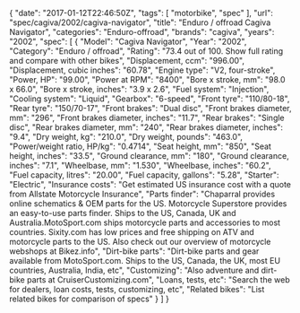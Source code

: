 {
    "date": "2017-01-12T22:46:50Z",
    "tags": [
        "motorbike",
        "spec"
    ],
    "url": "spec\/cagiva\/2002\/cagiva-navigator",
    "title": "Enduro \/ offroad Cagiva Navigator",
    "categories": "Enduro-offroad",
    "brands": "cagiva",
    "years": "2002",
    "spec": [
        {
            "Model": "Cagiva Navigator",
            "Year": "2002",
            "Category": "Enduro \/ offroad",
            "Rating": "73.4 out of 100. Show full rating and compare with other bikes",
            "Displacement, ccm": "996.00",
            "Displacement, cubic inches": "60.78",
            "Engine type": "V2, four-stroke",
            "Power, HP": "99.00",
            "Power at RPM": "8400",
            "Bore x stroke, mm": "98.0 x 66.0",
            "Bore x stroke, inches": "3.9 x 2.6",
            "Fuel system": "Injection",
            "Cooling system": "Liquid",
            "Gearbox": "6-speed",
            "Front tyre": "110\/80-18",
            "Rear tyre": "150\/70-17",
            "Front brakes": "Dual disc",
            "Front brakes diameter, mm": "296",
            "Front brakes diameter, inches": "11.7",
            "Rear brakes": "Single disc",
            "Rear brakes diameter, mm": "240",
            "Rear brakes diameter, inches": "9.4",
            "Dry weight, kg": "210.0",
            "Dry weight, pounds": "463.0",
            "Power\/weight ratio, HP\/kg": "0.4714",
            "Seat height, mm": "850",
            "Seat height, inches": "33.5",
            "Ground clearance, mm": "180",
            "Ground clearance, inches": "7.1",
            "Wheelbase, mm": "1.530",
            "Wheelbase, inches": "60.2",
            "Fuel capacity, litres": "20.00",
            "Fuel capacity, gallons": "5.28",
            "Starter": "Electric",
            "Insurance costs": "Get estimated US insurance cost with a quote from Allstate Motorcycle Insurance",
            "Parts finder": "Chaparral provides online schematics & OEM parts for the US.   Motorcycle Superstore provides an easy-to-use parts finder. Ships to the US, Canada, UK and Australia.MotoSport.com ships motorcycle parts and accessories to most countries.    Sixity.com has low prices and free shipping on ATV and motorcycle parts to the US. Also check out our overview of motorcycle webshops at Bikez.info",
            "Dirt-bike parts": "Dirt-bike parts and gear available from MotoSport.com. Ships to the US, Canada, the UK, most EU countries, Australia, India, etc",
            "Customizing": "Also adventure and dirt-bike parts at CruiserCustomizing.com",
            "Loans, tests, etc": "Search the web for dealers, loan costs, tests, customizing, etc",
            "Related bikes": "List related bikes for comparison of specs"
        }
    ]
}